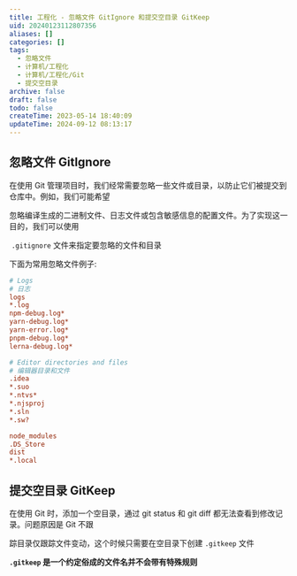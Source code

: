 ```yaml
---
title: 工程化 - 忽略文件 GitIgnore 和提交空目录 GitKeep
uid: 20240123112807356
aliases: []
categories: []
tags:
  - 忽略文件
  - 计算机/工程化
  - 计算机/工程化/Git
  - 提交空目录
archive: false
draft: false
todo: false
createTime: 2023-05-14 18:40:09
updateTime: 2024-09-12 08:13:17
---
```


## 忽略文件 GitIgnore

在使用 Git 管理项目时，我们经常需要忽略一些文件或目录，以防止它们被提交到仓库中。例如，我们可能希望

忽略编译生成的二进制文件、日志文件或包含敏感信息的配置文件。为了实现这一目的，我们可以使用

 `.gitignore` 文件来指定要忽略的文件和目录

下面为常用忽略文件例子:

```ini
# Logs
# 日志
logs
*.log
npm-debug.log*
yarn-debug.log*
yarn-error.log*
pnpm-debug.log*
lerna-debug.log*

# Editor directories and files
# 编辑器目录和文件
.idea
*.suo
*.ntvs*
*.njsproj
*.sln
*.sw?

node_modules
.DS_Store
dist
*.local
```

## 提交空目录 GitKeep

在使用 Git 时，添加一个空目录，通过 git status 和 git diff 都无法查看到修改记录。问题原因是 Git 不跟

踪目录仅跟踪文件变动，这个时候只需要在空目录下创建 `.gitkeep` 文件

**`.gitkeep` 是一个约定俗成的文件名并不会带有特殊规则**
